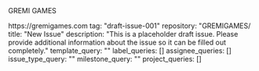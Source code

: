<!DOCTYPE html>
<html>
<head>
</head> GREMI GAMES
<body>
  
</h1>
</p>
</body>
</html>
https://gremigames.com
tag: "draft-issue-001"
repository: "GREMIGAMES/
title: "New Issue"
description: "This is a placeholder draft issue. Please provide additional information about the issue so it can be filled out completely."
template_query: ""
label_queries: []
assignee_queries: []
issue_type_query: ""
milestone_query: ""
project_queries: []
